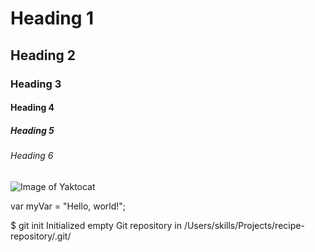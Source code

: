 # Heading 1

## Heading 2

### Heading 3 

#### Heading 4

##### Heading 5

###### Heading 6

![Image of Yaktocat](https://octodex.github.com/images/yaktocat.png)

var myVar = "Hello, world!";

$ git init
Initialized empty Git repository in /Users/skills/Projects/recipe-repository/.git/
